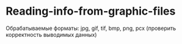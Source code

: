 # Reading-info-from-graphic-files
Обрабатываемые форматы: jpg, gif, tif, bmp, png, pcx (проверить корректность выводимых данных)
